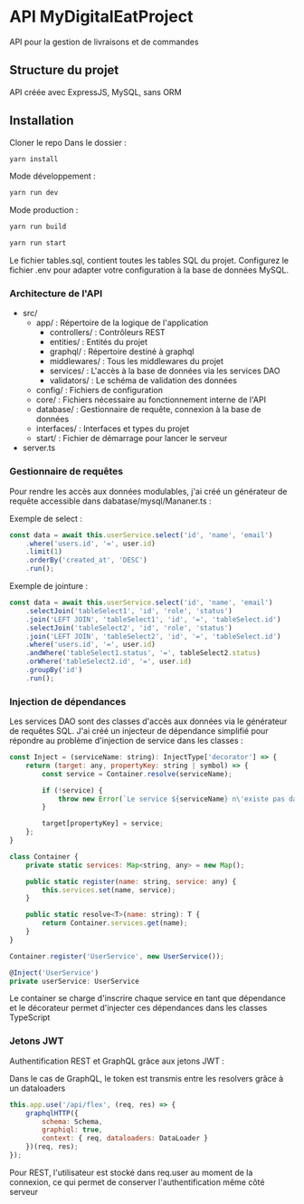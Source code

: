
# API MyDigitalEatProject
API pour la gestion de livraisons et de commandes


## Structure du projet
API créée avec ExpressJS, MySQL, sans ORM


## Installation

Cloner le repo
Dans le dossier :
```bash
yarn install
```

Mode développement :
```bash
yarn run dev
```

Mode production :
```bash
yarn run build
```
```bash
yarn run start
```

Le fichier tables.sql, contient toutes les tables SQL du projet.
Configurez le fichier .env pour adapter votre configuration à la base de données MySQL.

### Architecture de l'API

* src/
    * app/ : Répertoire de la logique de l'application
        * controllers/ : Contrôleurs REST
        * entities/ : Entités du projet
        * graphql/ : Répertoire destiné à graphql
        * middlewares/ : Tous les middlewares du projet
        * services/ : L'accès à la base de données via les services DAO
        * validators/ : Le schéma de validation des données
    * config/ : Fichiers de configuration
    * core/ : Fichiers nécessaire au fonctionnement interne de l'API
    * database/ : Gestionnaire de requête, connexion à la base de données
    * interfaces/ : Interfaces et types du projet
    * start/ : Fichier de démarrage pour lancer le serveur
* server.ts

### Gestionnaire de requêtes

Pour rendre les accès aux données modulables, j'ai créé un générateur de requête accessible dans dabatase/mysql/Mananer.ts : 

Exemple de select :
```javascript
const data = await this.userService.select('id', 'name', 'email')
    .where('users.id', '=', user.id)
    .limit(1)
    .orderBy('created_at', 'DESC')
    .run();
```

Exemple de jointure :
```javascript
const data = await this.userService.select('id', 'name', 'email')
    .selectJoin('tableSelect1', 'id', 'role', 'status')
    .join('LEFT JOIN', 'tableSelect1', 'id', '=', 'tableSelect.id')
    .selectJoin('tableSelect2', 'id', 'role', 'status')
    .join('LEFT JOIN', 'tableSelect2', 'id', '=', 'tableSelect.id')
    .where('users.id', '=', user.id)
    .andWhere('tableSelect1.status', '=', tableSelect2.status)
    .orWhere('tableSelect2.id', '=', user.id)
    .groupBy('id')
    .run();
```

### Injection de dépendances

Les services DAO sont des classes d'accès aux données via le générateur de requêtes SQL.
J'ai créé un injecteur de dépendance simplifié pour répondre au problème d'injection de service dans les classes :

```javascript
const Inject = (serviceName: string): InjectType['decorator'] => {
	return (target: any, propertyKey: string | symbol) => {
		const service = Container.resolve(serviceName);

		if (!service) {
			throw new Error(`Le service ${serviceName} n\'existe pas dans le container`);
		}

		target[propertyKey] = service;
	};
}

class Container {
	private static services: Map<string, any> = new Map();

	public static register(name: string, service: any) {
		this.services.set(name, service);
	}

	public static resolve<T>(name: string): T {
		return Container.services.get(name);
	}
}

Container.register('UserService', new UserService());
```

```javascript
@Inject('UserService')
private userService: UserService
```

Le container se charge d'inscrire chaque service en tant que dépendance et le décorateur permet d'injecter ces dépendances dans les classes TypeScript

### Jetons JWT

Authentification REST et GraphQL grâce aux jetons JWT :

Dans le cas de GraphQL, le token est transmis entre les resolvers grâce à un dataloaders
```javascript
this.app.use('/api/flex', (req, res) => {
	graphqlHTTP({
		schema: Schema,
		graphiql: true,
		context: { req, dataloaders: DataLoader }
	})(req, res);
});
```

Pour REST, l'utilisateur est stocké dans req.user au moment de la connexion, ce qui permet de conserver l'authentification même côté serveur
